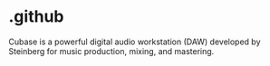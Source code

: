 # .github
Cubase is a powerful digital audio workstation (DAW) developed by Steinberg for music production, mixing, and mastering.

